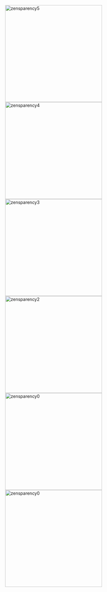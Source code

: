 <img width="314" alt="zensparency5" src="https://github.com/user-attachments/assets/4f7abc51-7918-4b14-8151-dd276e6ffbc5" />
<img width="314" alt="zensparency4" src="https://github.com/user-attachments/assets/2384b2e5-7113-4ddf-aa0b-d4d1e107185a" />
<img width="314" alt="zensparency3" src="https://github.com/user-attachments/assets/ec09499d-47e3-43f3-8c85-3c872fa86c58" />
<img width="314" alt="zensparency2" src="https://github.com/user-attachments/assets/698c7908-430c-47f3-9c62-47541927b183" />
<img width="314" alt="zensparency0" src="https://github.com/user-attachments/assets/58ac4a88-b376-48a4-a345-4af1a6543de2" />
<img width="314" alt="zensparency0" src="https://github.com/user-attachments/assets/46ead2a3-35a6-41ff-a346-58ffa67e02a8" />
